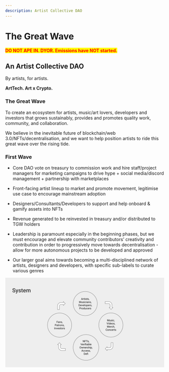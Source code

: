 ```yaml
---
description: Artist Collective DAO
---
```


# The Great Wave

<mark style="color:red;">**DO NOT APE IN. DYOR. Emissions have NOT started.**</mark>

## An Artist Collective DAO

By artists, for artists.

**ArtTech. Art x Crypto.**

### The Great Wave

To create an ecosystem for artists, music/art lovers, developers and investors that grows sustainably, provides and promotes quality work, community, and collaboration.

We believe in the inevitable future of blockchain/web 3.0/NFTs/decentralisation, and we want to help position artists to ride this great wave over the rising tide.

### First Wave

* Core DAO vote on treasury to commission work and hire staff/project managers for marketing campaigns to drive hype + social media/discord management + partnership with marketplaces

* Front-facing artist lineup to market and promote movement, legitimise use case to encourage mainstream adoption

* Designers/Consultants/Developers to support and help onboard & gamify assets into NFTs

* Revenue generated to be reinvested in treasury and/or distributed to TGW holders

* Leadership is paramount especially in the beginning phases, but we must encourage and elevate community contributors’ creativity and contribution in order to progressively move towards decentralisation - allow for more autonomous projects to be developed and approved

* Our larger goal aims towards becoming a multi-disciplined network of artists, designers and developers, with specific sub-labels to curate various genres

![The Great Wave Flow Cycle](https://raw.githubusercontent.com/acryptos/docs-thegreatwave/35538f31da01b8a14dee976072a989a1765575ef/img/TGW-flowcycle.svg)
